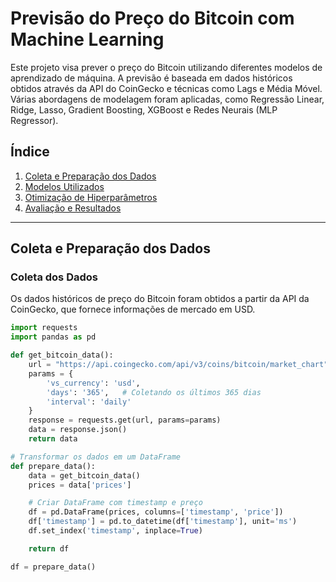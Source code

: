 # Previsão do Preço do Bitcoin com Machine Learning

Este projeto visa prever o preço do Bitcoin utilizando diferentes modelos de aprendizado de máquina. A previsão é baseada em dados históricos obtidos através da API do CoinGecko e técnicas como Lags e Média Móvel. Várias abordagens de modelagem foram aplicadas, como Regressão Linear, Ridge, Lasso, Gradient Boosting, XGBoost e Redes Neurais (MLP Regressor).

## Índice
1. [Coleta e Preparação dos Dados](#coleta-e-preparação-dos-dados)
2. [Modelos Utilizados](#modelos-utilizados)
3. [Otimização de Hiperparâmetros](#otimização-de-hiperparâmetros)
4. [Avaliação e Resultados](#avaliação-e-resultados)

---

## Coleta e Preparação dos Dados

### Coleta dos Dados
Os dados históricos de preço do Bitcoin foram obtidos a partir da API da CoinGecko, que fornece informações de mercado em USD.

```python
import requests
import pandas as pd

def get_bitcoin_data():
    url = "https://api.coingecko.com/api/v3/coins/bitcoin/market_chart"
    params = {
        'vs_currency': 'usd',
        'days': '365',   # Coletando os últimos 365 dias
        'interval': 'daily'
    }
    response = requests.get(url, params=params)
    data = response.json()
    return data

# Transformar os dados em um DataFrame
def prepare_data():
    data = get_bitcoin_data()
    prices = data['prices']

    # Criar DataFrame com timestamp e preço
    df = pd.DataFrame(prices, columns=['timestamp', 'price'])
    df['timestamp'] = pd.to_datetime(df['timestamp'], unit='ms')
    df.set_index('timestamp', inplace=True)

    return df

df = prepare_data()
